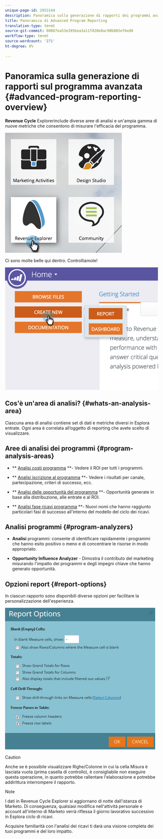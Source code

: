 ```yaml
---
unique-page-id: 2953144
description: Panoramica sulla generazione di rapporti dei programmi avanzati - Documenti Marketo - Documentazione sui prodotti
title: Panoramica di Advanced Program Reporting
translation-type: tm+mt
source-git-commit: 00887ea53e395bea3a11fd28e0ac98b085ef6ed8
workflow-type: tm+mt
source-wordcount: '271'
ht-degree: 0%

---
```



# Panoramica sulla generazione di rapporti sul programma avanzata {#advanced-program-reporting-overview}

**Revenue Cycle** Explorerinclude diverse aree di analisi e un&#39;ampia gamma di nuove metriche che consentono di misurare l&#39;efficacia del programma.

![](assets/rev.png)

Ci sono molte belle qui dentro. Controlliamole!

![](assets/image2015-4-30-10-3a15-3a17.png)

## Cos&#39;è un&#39;area di analisi? {#whats-an-analysis-area}

Ciascuna area di analisi contiene set di dati e metriche diversi in Esplora entrate. Ogni area è correlata all’oggetto di reporting che avete scelto di visualizzare.

## Aree di analisi dei programmi {#program-analysis-areas}

* ** [Analisi costi programma](understanding-the-program-cost-analysis-area.md) **- Vedere il ROI per tutti i programmi.

* ** [Analisi iscrizione al programma](understanding-the-program-membership-analysis-area.md) **- Vedere i risultati per canale, partecipazione, criteri di successo, ecc.

* ** [Analisi delle opportunità del programma](understanding-the-program-opportunity-analysis-area.md) **- Opportunità generate in base alla distribuzione, alle entrate e al ROI.

* ** [Analisi fase ricavi programma](understanding-the-program-revenue-stage-analysis-area.md) **- Nuovi nomi che hanno raggiunto particolari fasi di successo all&#39;interno del modello del ciclo dei ricavi.

## Analisi programmi {#program-analyzers}

* **Analisi**  programmi: consente di identificare rapidamente i programmi che hanno esito positivo o meno e di concentrare le risorse in modo appropriato.

* **Opportunity Influence Analyzer**  - Dimostra il contributo del marketing misurando l&#39;impatto dei programmi e degli impegni chiave che hanno generato opportunità.

## Opzioni report {#report-options}

In ciascun rapporto sono disponibili diverse opzioni per facilitare la personalizzazione dell&#39;esperienza.

![](assets/report-options.png)

>[!CAUTION]
>
>Anche se è possibile visualizzare Righe/Colonne in cui la cella Misura è lasciata vuota (prima casella di controllo), è consigliabile non eseguire questa operazione, in quanto potrebbe rallentare l&#39;elaborazione e potrebbe addirittura interrompere il rapporto.

>[!NOTE]
>
>I dati in Revenue Cycle Explorer si aggiornano di notte dall&#39;istanza di Marketo. Di conseguenza, qualsiasi modifica nell&#39;attività personale e account all&#39;interno di Marketo verrà riflessa il giorno lavorativo successivo in Esplora ciclo di ricavi.

Acquisire familiarità con l&#39;analisi dei ricavi ti darà una visione completa dei tuoi programmi e del loro impatto.